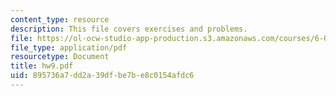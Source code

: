 ```yaml
---
content_type: resource
description: This file covers exercises and problems.
file: https://ol-ocw-studio-app-production.s3.amazonaws.com/courses/6-021j-quantitative-physiology-cells-and-tissues-fall-2004/895736a7dd2a39dfbe7be8c0154afdc6_hw9.pdf
file_type: application/pdf
resourcetype: Document
title: hw9.pdf
uid: 895736a7-dd2a-39df-be7b-e8c0154afdc6
---
```

